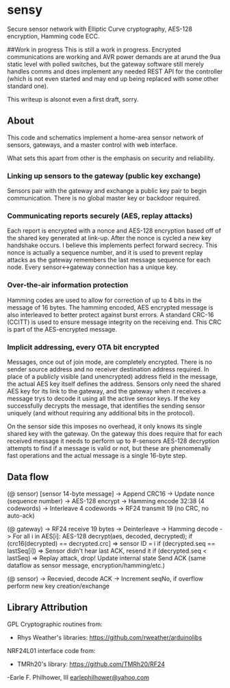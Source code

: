 # sensy
Secure sensor network with Elliptic Curve cryptography, AES-128 encryption, Hamming code ECC.

##Work in progress
This is still a work in progress.  Encrypted communications are working
and AVR power demands are at arund the 9ua static level with polled
switches, but the gateway software still merely handles comms and does
implement any needed REST API for the controller (which is not even
started and may end up being replaced with some other standard one).

This writeup is alsonot even a first draft, sorry.

## About
This code and schematics implement a home-area sensor network of sensors,
gateways, and a master control with web interface.

What sets this apart from other is the emphasis on security and reliability.

### Linking up sensors to the gateway (public key exchange)
Sensors pair with the gateway and exchange a public key pair to begin
communication.  There is no global master key or backdoor required.

### Communicating reports securely (AES, replay attacks)
Each report is encrypted with a nonce and AES-128 encryption based off of
the shared key generated at link-up.  After the nonce is cycled a new key
handshake occurs.  I believe this implements perfect forward secrecy.
This nonce is actually a sequence number, and it is used to prevent
replay attacks as the gateway remembers the last message sequence for
each node.  Every sensor<->gateway connection has a unique key.

### Over-the-air information protection
Hamming codes are used to allow for correction of up to 4 bits in
the message of 16 bytes.  The hamming encoded, AES encrypted message
is also interleaved to better protect against burst errors.  A
standard CRC-16 (CCITT) is used to ensure message integrity on the
receiving end.  This CRC is part of the AES-encrypted message.

### Implicit addressing, every OTA bit encrypted
Messages, once out of join mode, are completely encrypted.  There is
no sender source address and no receiver destination address required.
In place of a publicly visible (and unencrypted) address field in the
message, the actual AES key itself defines the address.  Sensors only
need the shared AES key for its link to the gateway, and the gateway
when it receives a message trys to decode it using all the active
sensor keys.  If the key successfully decrypts the message, that
identifies the sending sensor uniquely (and without requiring any
additional bits in the protocol).

On the sensor side this imposes no overhead, it only knows its
single shared key with the gateway.  On the gateway this does
require that for each received message it needs to perform up
to #-sensors AES-128 decryption attempts to find if a message is
valid or not, but these are phenomenally fast operations and
the actual message is a single 16-byte step.


## Data flow
(@ sensor)
[sensor 14-byte message]
  -> Append CRC16
  -> Update nonce (sequence number)
  -> AES-128 encrypt
  -> Hamming encode 32:38 (4 codewords)
  -> Interleave 4 codewords
  -> RF24 transmit 19 (no CRC, no auto-ack)

(@ gateway)
  -> RF24 receive 19 bytes 
  -> Deinterleave
  -> Hamming decode
  -> For all i in AES[i]:
        AES-128 decrypt(aes, decoded, decrypted);
        if (crc16(decrypted) == decrypted.crc] =>
          sensor ID = i
          if (decrypted.seq == lastSeq[i]) =>
               Sensor didn't hear last ACK, resend it
          if (decrypted.seq < lastSeq) => Replay attack, drop!
          Update internal state
          Send ACK (same dataflow as sensor message, encryption/hamming/etc.)

(@ sensor)
  -> Recevied, decode ACK
  -> Increment seqNo, if overflow perform new key creation/exchange
    


## Library Attribution
GPL Cryptographic routines from:
* Rhys Weather's libraries: https://github.com/rweather/arduinolibs

NRF24L01 interface code from:
* TMRh20's library: https://github.com/TMRh20/RF24

-Earle F. Philhower, III
 earlephilhower@yahoo.com
